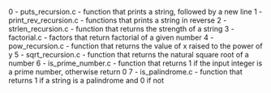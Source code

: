 0 - puts_recursion.c - function that prints a string, followed by a new line
1 - print_rev_recursion.c - functions that prints a string in reverse
2 - strlen_recursion.c - function that returns the strength of a string
3 - factorial.c - factors that return factorial of a given number
4 - pow_recursion.c - function that returns the value of x raised to the power of y
5 - sqrt_recursion.c - function that returns the natural square root of a number
6 - is_prime_number.c - function that returns 1 if the input integer is a prime number, otherwise return 0
7 - is_palindrome.c - function that returns 1 if a string is a palindrome and 0 if not

